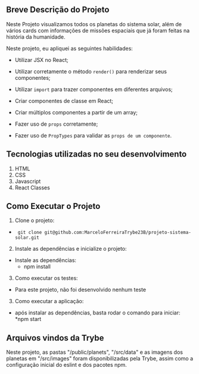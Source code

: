## Breve Descrição do Projeto

Neste Projeto visualizamos todos os planetas do sistema solar, além de vários cards com informações de missões espaciais que já foram feitas na história da humanidade.

Neste projeto, eu apliquei as seguintes habilidades:

  * Utilizar JSX no React;

  * Utilizar corretamente o método `render()` para renderizar seus componentes;

  * Utilizar `import` para trazer componentes em diferentes arquivos;

  * Criar componentes de classe em React;

  * Criar múltiplos componentes a partir de um array;

  * Fazer uso de `props` corretamente;

  * Fazer uso de `PropTypes` para validar as `props de um componente`.

## Tecnologias utilizadas no seu desenvolvimento

1. HTML
2. CSS
3. Javascript
4. React Classes


## Como Executar o Projeto

1. Clone o projeto:
  * ` git clone git@github.com:MarceloFerreiraTrybe23B/projeto-sistema-solar.git`

2. Instale as dependências e inicialize o projeto:
  * Instale as dependências:
    * npm install

3. Como executar os testes:
  * Para este projeto, não foi desenvolvido nenhum teste

3. Como executar a aplicação:
  * após instalar as dependências, basta rodar o comando para iniciar:
    *npm start


## Arquivos vindos da Trybe

Neste projeto, as pastas "/public/planets", "/src/data" e as imagens dos planetas em "/src/images" foram disponibilizadas pela Trybe, assim como a configuração inicial do eslint e dos pacotes npm.